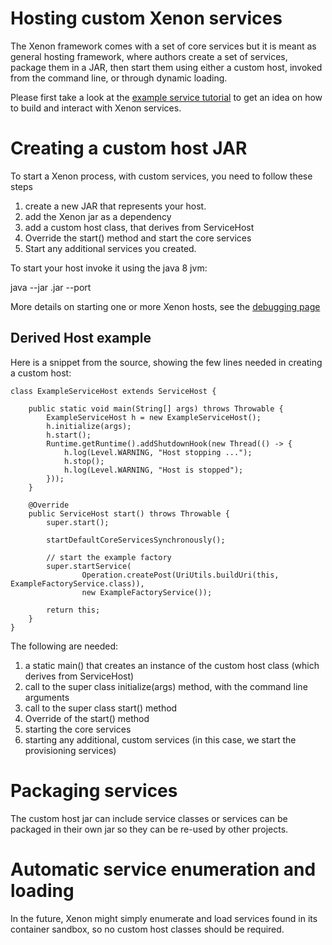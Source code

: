 # Hosting custom Xenon services

The Xenon framework comes with a set of core services but it is meant as general hosting framework, where authors create a set of services, package them in a JAR, then start them using either a custom host, invoked from the command line, or through dynamic loading.

Please first take a look at the [example service tutorial](./Example-Service-Tutorial) to get an idea on how to build and interact with Xenon services.

# Creating a custom host JAR

To start a Xenon process, with custom services, you need to follow these steps

 1. create a new JAR that represents your host.
 1. add the Xenon jar as a dependency
 1. add a custom host class, that derives from ServiceHost
 1. Override the start() method and start the core services
 1. Start any additional services you created.

To start your host invoke it using the java 8 jvm:

java --jar <custom-host-name>.jar --port <portnumber>

More details on starting one or more Xenon hosts, see the [debugging page](./Debugging-and-Troubleshooting#starting-a-host)

## Derived Host example

Here is a snippet from the source, showing the few lines needed in creating a custom host:

```
class ExampleServiceHost extends ServiceHost {

    public static void main(String[] args) throws Throwable {
        ExampleServiceHost h = new ExampleServiceHost();
        h.initialize(args);
        h.start();
        Runtime.getRuntime().addShutdownHook(new Thread(() -> {
            h.log(Level.WARNING, "Host stopping ...");
            h.stop();
            h.log(Level.WARNING, "Host is stopped");
        }));
    }

    @Override
    public ServiceHost start() throws Throwable {
        super.start();

        startDefaultCoreServicesSynchronously();

        // start the example factory
        super.startService(
                Operation.createPost(UriUtils.buildUri(this, ExampleFactoryService.class)),
                new ExampleFactoryService());

        return this;
    }
}

```

The following are needed:
 1. a static main() that creates an instance of the custom host class (which derives from ServiceHost)
 1. call to the super class initialize(args) method, with the command line arguments
 1. call to the super class start() method
 1. Override of the start() method
 1. starting the core services
 1. starting any additional, custom services (in this case, we start the provisioning services)

# Packaging services

The custom host jar can include service classes or services can be packaged in their own jar so they can be re-used by other projects.

# Automatic service enumeration and loading
In the future, Xenon might simply enumerate and load services found in its container sandbox, so no custom host classes should be required. 
